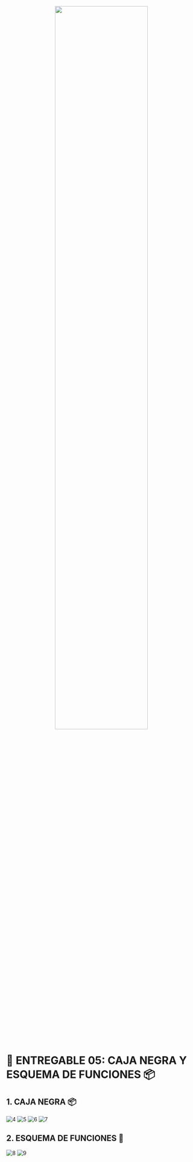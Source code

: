 <p align="center">
  <img src="https://github.com/JefHuiza/Fundamentos-de-Dise-o/assets/156036185/d3c66dfb-5faa-419b-bf1b-d897ea110ce7" width="70%">
</p>

#  🔧 ENTREGABLE 05: CAJA NEGRA Y ESQUEMA DE FUNCIONES 📦
## 1. CAJA NEGRA 📦
![4](https://github.com/JefHuiza/Fundamentos-de-Dise-o/assets/151795724/160ef517-8c44-43df-b2fc-66004329ef16)
![5](https://github.com/JefHuiza/Fundamentos-de-Dise-o/assets/151795724/ee1956a4-863d-4d52-b740-840382f9b274)
![6](https://github.com/JefHuiza/Fundamentos-de-Dise-o/assets/151795724/23a64b3d-a8b5-49b8-a802-bf0383af97d5)
![7](https://github.com/JefHuiza/Fundamentos-de-Dise-o/assets/151795724/ea2fb95d-c81f-433c-b5c4-a9bcd78d63e9)


## 2. ESQUEMA DE FUNCIONES 🔧
![8](https://github.com/JefHuiza/Fundamentos-de-Dise-o/assets/151795724/dbf0c369-4abb-454c-ae0c-22a73f1ceee9)
![9](https://github.com/JefHuiza/Fundamentos-de-Dise-o/assets/151795724/ec83e396-7d67-4597-8d41-131d45ddbbae)

